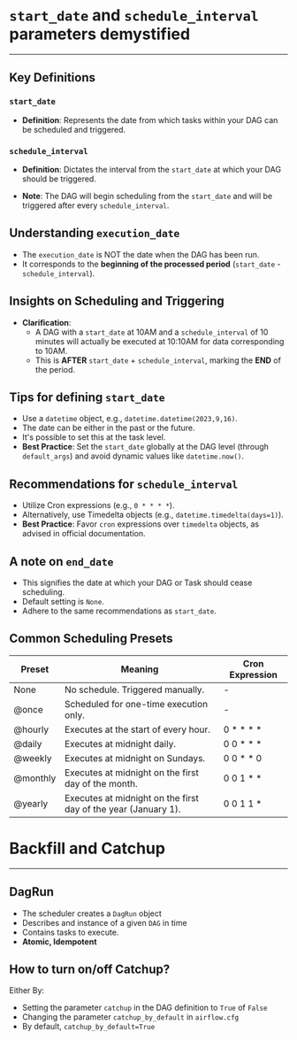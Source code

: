 # `start_date` and `schedule_interval` parameters demystified

---

## Key Definitions

### `start_date`

- **Definition**: Represents the date from which tasks within your DAG can be scheduled and triggered.

### `schedule_interval`

- **Definition**: Dictates the interval from the `start_date` at which your DAG should be triggered.

- **Note**: The DAG will begin scheduling from the `start_date` and will be triggered after every `schedule_interval`.

## Understanding `execution_date`

- The `execution_date` is NOT the date when the DAG has been run.
- It corresponds to the **beginning of the processed period** (`start_date` - `schedule_interval`).

## Insights on Scheduling and Triggering

- **Clarification**:
    - A DAG with a `start_date` at 10AM and a `schedule_interval` of 10 minutes will actually be executed at 10:10AM for
      data corresponding to 10AM.
    - This is **AFTER** `start_date` + `schedule_interval`, marking the **END** of the period.

## Tips for defining `start_date`

- Use a `datetime` object, e.g., `datetime.datetime(2023,9,16)`.
- The date can be either in the past or the future.
- It's possible to set this at the task level.
- **Best Practice**: Set the `start_date` globally at the DAG level (through `default_args`) and avoid dynamic values
  like `datetime.now()`.

## Recommendations for `schedule_interval`

- Utilize Cron expressions (e.g., `0 * * * *`).
- Alternatively, use Timedelta objects (e.g., `datetime.timedelta(days=1)`).
- **Best Practice**: Favor `cron` expressions over `timedelta` objects, as advised in official documentation.

## A note on `end_date`

- This signifies the date at which your DAG or Task should cease scheduling.
- Default setting is `None`.
- Adhere to the same recommendations as `start_date`.

## Common Scheduling Presets

| Preset   | Meaning                                                        | Cron Expression |
|----------|----------------------------------------------------------------|-----------------|
| None     | No schedule. Triggered manually.                               | -               |
| @once    | Scheduled for one-time execution only.                         | -               |
| @hourly  | Executes at the start of every hour.                           | 0 * * * *       |
| @daily   | Executes at midnight daily.                                    | 0 0 * * *       |
| @weekly  | Executes at midnight on Sundays.                               | 0 0 * * 0       |
| @monthly | Executes at midnight on the first day of the month.            | 0 0 1 * *       |
| @yearly  | Executes at midnight on the first day of the year (January 1). | 0 0 1 1 *       |

# Backfill and Catchup

___

## DagRun

* The scheduler creates a `DagRun` object
* Describes and instance of a given `DAG` in time
* Contains tasks to execute.
* **Atomic, Idempotent**

## How to turn on/off Catchup?

Either By:

* Setting the parameter `catchup` in the DAG definition to `True` of `False`
* Changing the parameter `catchup_by_default` in `airflow.cfg`
* By default, `catchup_by_default=True`